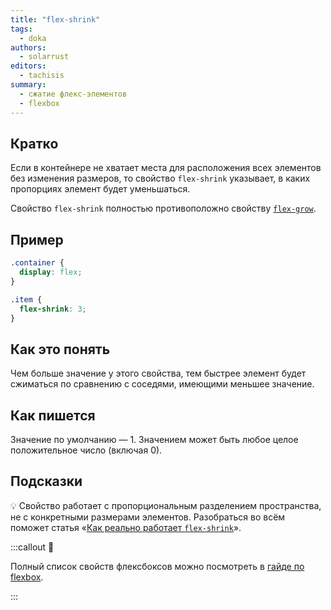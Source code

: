 ```yaml
---
title: "flex-shrink"
tags:
  - doka
authors:
  - solarrust
editors:
  - tachisis
summary:
  - сжатие флекс-элементов
  - flexbox
---
```


## Кратко

Если в контейнере не хватает места для расположения всех элементов без изменения размеров, то свойство `flex-shrink` указывает, в каких пропорциях элемент будет уменьшаться.

Свойство `flex-shrink` полностью противоположно свойству [`flex-grow`](/css/flex-grow/).

## Пример

```css
.container {
  display: flex;
}

.item {
  flex-shrink: 3;
}
```

## Как это понять

Чем больше значение у этого свойства, тем быстрее элемент будет сжиматься по сравнению с соседями, имеющими меньшее значение.

## Как пишется

Значение по умолчанию — 1. Значением может быть любое целое положительное число (включая 0).

## Подсказки

💡 Свойство работает с пропорциональным разделением пространства, не с конкретными размерами элементов. Разобраться во всём поможет статья «[Как реально работает `flex-shrink`](https://medium.com/p/c41e40767194)».

:::callout 📝

Полный список свойств флексбоксов можно посмотреть в [гайде по flexbox](/css/flexbox-guide/).

:::
